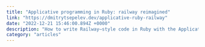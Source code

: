 ```yaml
---
title: "Applicative programming in Ruby: railway reimagined"
link: "https://dmitrytsepelev.dev/applicative-ruby-railway"
date: "2022-12-21 15:46:00.894Z +0000"
description: "How to write Railway–style code in Ruby with the Applicative functors"
category: "articles"
---
```


